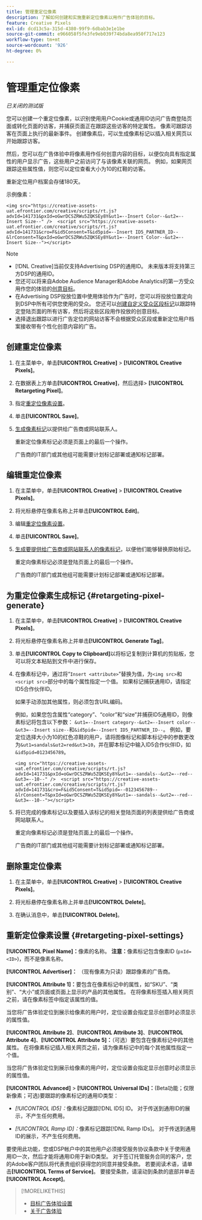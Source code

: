 ```yaml
---
title: 管理重定位像素
description: 了解如何创建和实施重新定位像素以用作广告体验的目标。
feature: Creative Pixels
exl-id: dcd13c5a-315d-4380-99f9-6dbab3e1e1be
source-git-commit: e966058f5fe3fe9eb039f74bda8ea950f717e123
workflow-type: tm+mt
source-wordcount: '926'
ht-degree: 0%

---
```


# 管理重定位像素

*已关闭的测试版*

<!-- Note to self: These aren't segments -- we don't create a pool of users. -->

您可以创建一个重定位像素，以识别使用用户Cookie或通用ID访问广告商登陆页面或转化页面的访客，并捕获页面正在跟踪这些访客的特定属性。 像素可跟踪访客在页面上执行的最新事件。 创建像素后，可以生成像素标记以插入相关网页以开始跟踪访客。<!-- Note to self: surfer id=cookie or universal ID -->

然后，您可以在广告体验中将像素用作任何创意内容的目标，以便仅向具有指定属性的用户显示广告，这些用户之前访问了与该像素关联的网页。 例如，如果网页跟踪这些属性值，则您可以定位查看大小为10的红鞋的访客。<!-- better example? Make sure they match attribute examples below -->

重新定位用户档案会存储180天。

示例像素：

```
<img src="https://creative-assets-uat.efrontier.com/creative/scripts/rt.js?advId=141731&pxId=oGwrDCSZRWu5ZQKSEy8Y&ut1=--Insert Color--&ut2=--Insert Size--" />  <script src="https://creative-assets-uat.efrontier.com/creative/scripts/rt.js?advId=141731&cro=F&id5Consent=T&id5pid=--Insert ID5_PARTNER_ID--&lrConsent=T&pxId=oGwrDCSZRWu5ZQKSEy8Y&ut1=--Insert Color--&ut2=--Insert Size--"></script>
```

>[!NOTE]
>
> * [!DNL Creative]当前仅支持Advertising DSP的通用ID。 未来版本将支持第三方DSP的通用ID。<!-- Clarify this and reword as needed  -->
>* 您还可以将来自Adobe Audience Manager和Adobe Analytics的第一方受众用作您的体验的[创意目标](/help/creative/experiences/experience-settings-targeting.md)。
>* 在Advertising DSP投放位置中使用体验作为广告时，您可以将投放位置定向到DSP中所有可供您使用的受众。 您还可以[创建自定义受众区段标记](/help/dsp/audiences/custom-segment-create.md)以跟踪特定登陆页面的所有访客，然后将这些区段用作投放的创意目标。
>* 选择退出跟踪以进行广告定位的网站访客不会根据受众区段或重新定位用户档案接收带有个性化创意内容的广告。

## 创建重定位像素

1. 在主菜单中，单击&#x200B;**[!UICONTROL Creative]** > **[!UICONTROL Creative Pixels]**。

1. 在数据表上方单击&#x200B;**[!UICONTROL Creative]**，然后选择> **[!UICONTROL Retargeting Pixel]**。

1. 指定[重定位像素设置](#retargeting-pixel-settings)。

1. 单击&#x200B;**[!UICONTROL Save]**。

1. [生成像素标记](#retargeting-pixel-generate)以提供给广告商或网站联系人。

   重新定位像素标记必须是页面上的最后一个操作。<!-- verify here and below -->

   广告商的IT部门或其他组可能需要计划标记部署或通知标记部署。

## 编辑重定位像素

1. 在主菜单中，单击&#x200B;**[!UICONTROL Creative]** > **[!UICONTROL Creative Pixels]**。

1. 将光标悬停在像素名称上并单击&#x200B;**[!UICONTROL Edit]**。

1. 编辑[重定位像素设置](#retargeting-pixel-settings)。

1. 单击&#x200B;**[!UICONTROL Save]**。

1. [生成要提供给广告商或网站联系人的像素标记](#retargeting-pixel-generate)，以便他们能够替换原始标记。

   重定向像素标记必须是登陆页面上的最后一个操作。

   广告商的IT部门或其他组可能需要计划标记部署或通知标记部署。

## 为重定位像素生成标记 {#retargeting-pixel-generate}

1. 在主菜单中，单击&#x200B;**[!UICONTROL Creative]** > **[!UICONTROL Creative Pixels]**。

1. 将光标悬停在像素名称上并单击&#x200B;**[!UICONTROL Generate Tag]**。

1. 单击&#x200B;**[!UICONTROL Copy to Clipboard]**&#x200B;以将标记复制到计算机的剪贴板，您可以将文本粘贴到文件中进行保存。

1. 在像素标记中，通过将“`Insert <attribute>`”替换为值，为`<img src>`和`<script src>`部分中的每个属性指定一个值。 如果标记捕获通用ID，请指定ID5合作伙伴ID。

   如果手动添加其他属性，则必须包含URL编码。

   例如，如果您包含属性“category”、“color”和“size”并捕获ID5通用ID，则像素标记将包含以下参数： `&ut1=--Insert category--&ut2=--Insert color--&ut3=--Insert size--`和`&id5pid=--Insert ID5_PARTNER_ID--`。 例如，要定位选择大小为10的红色凉鞋的用户，请将图像标记和脚本标记中的参数更改为`&ut1=sandals&ut2=red&ut3=10`，并在脚本标记中输入ID5合作伙伴ID，如`&id5pid=0123456789`。

   `<img src="https://creative-assets-uat.efrontier.com/creative/scripts/rt.js?advId=141731&pxId=oGwrDCSZRWu5ZQKSEy8Y&ut1=--sandals--&ut2=--red--&ut3=--10--" />  <script src="https://creative-assets-uat.efrontier.com/creative/scripts/rt.js?advId=141731&cro=F&id5Consent=T&id5pid=--0123456789--&lrConsent=T&pxId=oGwrDCSZRWu5ZQKSEy8Y&ut1=--sandals--&ut2=--red--&ut3=--10--"></script>`

1. 将已完成的像素标记以及要插入该标记的相关登陆页面的列表提供给广告商或网站联系人。

   重定向像素标记必须是登陆页面上的最后一个操作。

   广告商的IT部门或其他组可能需要计划标记部署或通知标记部署。

## 删除重定位像素

1. 在主菜单中，单击&#x200B;**[!UICONTROL Creative]** > **[!UICONTROL Creative Pixels]**。

1. 将光标悬停在像素名称上并单击&#x200B;**[!UICONTROL Delete]**。

1. 在确认消息中，单击&#x200B;**[!UICONTROL Delete]**。

## 重新定位像素设置 {#retargeting-pixel-settings}

**[!UICONTROL Pixel Name]：**&#x200B;像素的名称。 **注意：**&#x200B;像素标记包含像素ID (`pxId=<ID>`)，而不是像素名称。

**[!UICONTROL Advertiser]：** （现有像素为只读）跟踪像素的广告商。

**[!UICONTROL Attribute 1]：**&#x200B;要包含在像素标记中的属性，如“SKU”、“类别”、“大小”或页面或页面上显示的产品的其他属性。 在将像素标签插入相关网页之前，请在像素标签中指定该属性的值。

当您将广告体验定位到展示给像素的用户时，定位设置会指定显示创意时必须显示的属性值。

**[!UICONTROL Attribute 2]**、**[!UICONTROL Attribute 3]**、**[!UICONTROL Attribute 4]**、**[!UICONTROL Attribute 5]：**（可选）要包含在像素标记中的其他属性。 在将像素标记插入相关网页之前，请为像素标记中的每个其他属性指定一个值。

当您将广告体验定位到展示给像素的用户时，定位设置会指定显示创意时必须显示的属性值。

**[!UICONTROL Advanced]** > **[!UICONTROL Universal IDs]：**(Beta功能；仅限新像素；可选)要跟踪的像素标记的通用ID类型：

* *[!UICONTROL ID5]：*&#x200B;像素标记跟踪[!DNL ID5] ID。 对于传送到通用ID的展示，不产生任何费用。

* *[!UICONTROL Ramp ID]：*&#x200B;像素标记跟踪[!DNL Ramp IDs]。 对于传送到通用ID的展示，不产生任何费用。

要使用此功能，您或DSP帐户中的其他用户必须接受服务协议条款中关于使用通用ID一次，然后才能将通用ID用于新ID类型。 对于签订托管服务合同的客户，您的Adobe客户团队将代表贵组织获得您的同意并接受条款。 若要阅读术语，请单击&#x200B;**[!UICONTROL Terms of Service]**。 要接受条款，请滚动到条款的底部并单击&#x200B;**[!UICONTROL Accept]**。

>[!MORELIKETHIS]
>
>* [目标广告体验设置](/help/creative/experiences/experience-settings-targeting.md)
>* [关于广告体验](/help/creative/experiences/experience-about.md)
